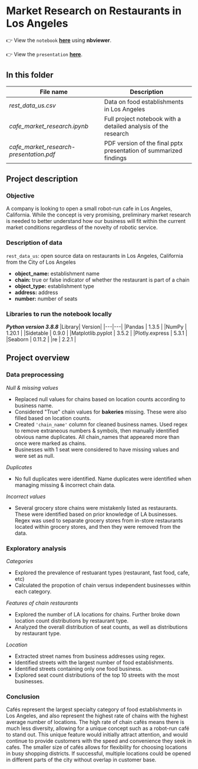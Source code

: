 # Market Research on Restaurants in Los Angeles

👉 View the `notebook` **[here](https://nbviewer.org/github/shirarua/practicum-projects/blob/main/market_research/cafe_market_research.ipynb)** using **nbviewer**.

👉 View the `presentation` **[here](https://github.com/shirarua/practicum-projects/blob/main/market_research/cafe_market_research-presentation.pdf)**.

## In this folder

|File name |Description |
|---|---|
| *rest_data_us.csv*| Data on food establishments in Los Angeles |
| *cafe_market_research.ipynb* | Full project notebook with a detailed analysis of the research |
| *cafe_market_research-presentation.pdf* | PDF version of the final pptx presentation of summarized findings |

## Project description
### Objective
A company is looking to open a small robot-run cafe in Los Angeles, California. While the concept is very promising, preliminary market research is needed to better understand how our business will fit within the current market conditions regardless of the novelty of robotic service.

### Description of data
`rest_data_us`: open source data on restaurants in Los Angeles, California from the City of Los Angeles 
- **object_name:** establishment name
- **chain:** true or false indicator of whether the restaurant is part of a chain
- **object_type:** establishment type
- **address:** address
- **number:** number of seats

### Libraries to run the notebook locally
***Python version 3.8.8***
|Library| Version|
|---|---|
|Pandas | 1.3.5 |
|NumPy | 1.20.1 |
|Sidetable | 0.9.0 |
|Matplotlib.pyplot | 3.5.2 |
|Plotly.express | 5.3.1 |
|Seaborn | 0.11.2 |
|re | 2.2.1 |

## Project overview

### Data preprocessing

*Null & missing values*
- Replaced null values for chains based on location counts according to business name.
- Considered "True" chain values for **bakeries** missing. These were also filled based on location counts.
- Created `'chain_name'` column for cleaned business names. Used regex to remove extraneous numbers & symbols, then manually identified obvious name duplicates. All chain_names that appeared more than once were marked as chains.
- Businesses with 1 seat were considered to have missing values and were set as null.

*Duplicates*
- No full duplicates were identified. Name duplicates were identified when managing missing & incorrect chain data. 

*Incorrect values*
- Several grocery store chains were mistakenly listed as restaurants. These were identified based on prior knowledge of LA businesses. Regex was used to separate grocery stores from in-store restaurants located within grocery stores, and then they were removed from the data.


### Exploratory analysis

*Categories*
- Explored the prevalence of restuarant types (restaurant, fast food, cafe, etc)
- Calculated the propotion of chain versus independent businesses within each category.

*Features of chain restaurants*
- Explored the number of LA locations for chains. Further broke down location count distributions by restaurant type.
- Analyzed the overall distribution of seat counts, as well as distributions by restaurant type.

*Location*
- Extracted street names from business addresses using regex.
- Identified streets with the largest number of food establishments.
- Identified streets containing only one food business.
- Explored seat count distributions of the top 10 streets with the most businesses.


### Conclusion
Cafés represent the largest specialty category of food establishments in Los Angeles, and also represent the highest rate of chains with the highest average number of locations. The high rate of chain cafés means there is much less diversity, allowing for a unique concept such as a robot-run café to stand out. This unique feature would initially attract attention, and would continue to provide customers with the speed and convenience they seek in cafes. The smaller size of cafés allows for flexibility for choosing locations in busy shopping districts. If successful, multiple locations could be opened in different parts of the city without overlap in customer base.
